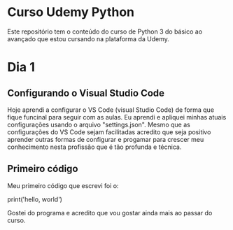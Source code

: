 # Curso Udemy Python
Este repositório tem o conteúdo do curso de Python 3 do básico ao avançado que estou cursando na plataforma da Udemy.

# Dia 1

## Configurando o Visual Studio Code
Hoje aprendi a configurar o VS Code (visual Studio Code) de forma que fique funcinal para seguir com as aulas.
Eu aprendi e apliquei minhas atuais configurações usando o arquivo "settings.json".
Mesmo que as configurações do VS Code sejam facilitadas acredito que seja positivo aprender outras formas de configurar e progamar para crescer meu conhecimento nesta profissão que é tão profunda e técnica.

## Primeiro código
Meu primeiro código que escrevi foi o:

  print('hello, world')

Gostei do programa e acredito que vou gostar ainda mais ao passar do curso.
